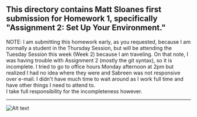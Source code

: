 This directory contains Matt Sloanes first submission for Homework 1, specifically "Assignment 2: Set Up Your Environment."
------
NOTE: I am submitting this homework early, as you requested, because I am normally a student in the Thursday Session, but will be attending 
the Tuesday Session this week (Week 2) because I am traveling.  On that note, I was having trouble with Assignment 2 (mostly the git
syntax), so it is incomplete.  I tried to go to office hours Monday afternoon at 2pm but realized I had no idea where they were and Sabreen
was not responsive over e-mail.  I didn't have much time to wait around as I work full time and have other things I need to attend to.  
I take full responsibility for the incompleteness however.
______

![Alt text](/relative/path/to/img.jpg?raw=true "Optional Title")
